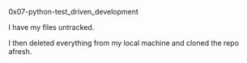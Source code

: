 0x07-python-test_driven_development

I have my files untracked. 

I then deleted everything from my local machine and cloned the repo afresh.
